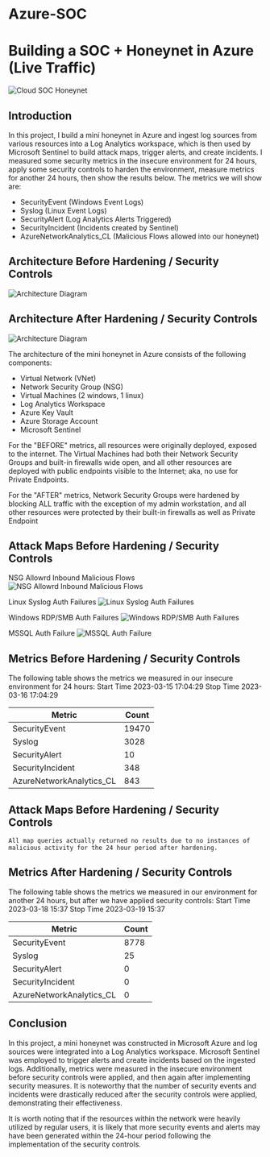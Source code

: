 # Azure-SOC
# Building a SOC + Honeynet in Azure (Live Traffic)
![Cloud SOC Honeynet](https://github.com/CPamb/Azure-SOC/assets/149398071/3a2140e6-9673-4ab0-9704-b5ab44a95531)


## Introduction

In this project, I build a mini honeynet in Azure and ingest log sources from various resources into a Log Analytics workspace, which is then used by Microsoft Sentinel to build attack maps, trigger alerts, and create incidents. I measured some security metrics in the insecure environment for 24 hours, apply some security controls to harden the environment, measure metrics for another 24 hours, then show the results below. The metrics we will show are:

- SecurityEvent (Windows Event Logs)
- Syslog (Linux Event Logs)
- SecurityAlert (Log Analytics Alerts Triggered)
- SecurityIncident (Incidents created by Sentinel)
- AzureNetworkAnalytics_CL (Malicious Flows allowed into our honeynet)

## Architecture Before Hardening / Security Controls
![Architecture Diagram](https://github.com/CPamb/Azure-SOC/assets/149398071/db6e23ad-fae7-43c1-8fd4-5a98f0eb5f5b)


## Architecture After Hardening / Security Controls
![Architecture Diagram](https://github.com/CPamb/Azure-SOC/assets/149398071/807dd578-7c95-40e6-b598-556bb94e6ad9)


The architecture of the mini honeynet in Azure consists of the following components:

- Virtual Network (VNet)
- Network Security Group (NSG)
- Virtual Machines (2 windows, 1 linux)
- Log Analytics Workspace
- Azure Key Vault
- Azure Storage Account
- Microsoft Sentinel

For the "BEFORE" metrics, all resources were originally deployed, exposed to the internet. The Virtual Machines had both their Network Security Groups and built-in firewalls wide open, and all other resources are deployed with public endpoints visible to the Internet; aka, no use for Private Endpoints.

For the "AFTER" metrics, Network Security Groups were hardened by blocking ALL traffic with the exception of my admin workstation, and all other resources were protected by their built-in firewalls as well as Private Endpoint

## Attack Maps Before Hardening / Security Controls

NSG Allowrd Inbound Malicious Flows
![NSG Allowrd Inbound Malicious Flows](https://github.com/CPamb/Azure-SOC/assets/149398071/a18b2c91-a524-4e1e-8464-a5e3a8d2f387)<br>

Linux Syslog Auth Failures
![Linux Syslog Auth Failures](https://github.com/CPamb/Azure-SOC/assets/149398071/854b06af-6d28-4671-8619-1ce37991586f)<br>

Windows RDP/SMB Auth Failures
![Windows RDP/SMB Auth Failures](https://github.com/CPamb/Azure-SOC/assets/149398071/cd5c17ae-72d7-4ba9-8344-c975c2a26bb2)<br>

MSSQL Auth Failure
![MSSQL Auth Failure](https://github.com/CPamb/Azure-SOC/assets/149398071/333136be-7155-4b54-af19-75d336e9ecc5)


## Metrics Before Hardening / Security Controls

The following table shows the metrics we measured in our insecure environment for 24 hours:
Start Time 2023-03-15 17:04:29
Stop Time 2023-03-16 17:04:29

| Metric                   | Count
| ------------------------ | -----
| SecurityEvent            | 19470
| Syslog                   | 3028
| SecurityAlert            | 10
| SecurityIncident         | 348
| AzureNetworkAnalytics_CL | 843

## Attack Maps Before Hardening / Security Controls

```All map queries actually returned no results due to no instances of malicious activity for the 24 hour period after hardening.```

## Metrics After Hardening / Security Controls

The following table shows the metrics we measured in our environment for another 24 hours, but after we have applied security controls:
Start Time 2023-03-18 15:37
Stop Time	2023-03-19 15:37

| Metric                   | Count
| ------------------------ | -----
| SecurityEvent            | 8778
| Syslog                   | 25
| SecurityAlert            | 0
| SecurityIncident         | 0
| AzureNetworkAnalytics_CL | 0

## Conclusion

In this project, a mini honeynet was constructed in Microsoft Azure and log sources were integrated into a Log Analytics workspace. Microsoft Sentinel was employed to trigger alerts and create incidents based on the ingested logs. Additionally, metrics were measured in the insecure environment before security controls were applied, and then again after implementing security measures. It is noteworthy that the number of security events and incidents were drastically reduced after the security controls were applied, demonstrating their effectiveness.

It is worth noting that if the resources within the network were heavily utilized by regular users, it is likely that more security events and alerts may have been generated within the 24-hour period following the implementation of the security controls.
